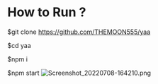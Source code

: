 # How to Run ?

$git clone https://github.com/THEMOON555/yaa

$cd yaa

$npm i

$npm start
![Screenshot_20220708-164210.png](https://user-images.githubusercontent.com/108716811/177953916-1bc2194c-5b94-43f8-a046-bd632c940102.png)
